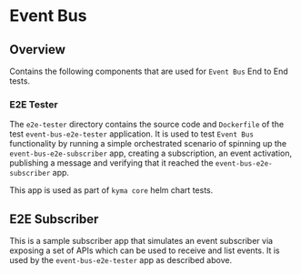 # Event Bus

## Overview
Contains the following components that are used for `Event Bus` End to End tests.

### E2E Tester
The `e2e-tester` directory contains the source code and `Dockerfile` of the test `event-bus-e2e-tester` application. It is used to test `Event Bus` functionality by running a simple orchestrated scenario of spinning up the `event-bus-e2e-subscriber` app, creating a subscription, an event activation, publishing a message and verifying that it reached the `event-bus-e2e-subscriber` app.

This app is used as part of `kyma core` helm chart tests.

## E2E Subscriber
This is a sample subscriber app that simulates an event subscriber via exposing a set of APIs which can be used to receive and list  events. It is used by the `event-bus-e2e-tester` app as described above.

